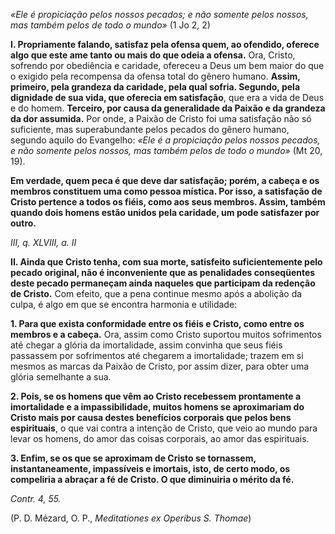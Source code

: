 
*«Ele é propiciação pelos nossos pecados; e não somente pelos nossos, mas também pelos de todo o mundo»* (1 Jo 2, 2)

**I. Propriamente falando, satisfaz pela ofensa quem, ao ofendido, oferece algo que este ame tanto ou mais do que odeia a ofensa.** Ora, Cristo, sofrendo por obediência e caridade, ofereceu a Deus um bem maior do que o exigido pela recompensa da ofensa total do gênero humano. **Assim, primeiro, pela grandeza da caridade, pela qual sofria. Segundo, pela dignidade de sua vida, que oferecia em satisfação**, que era a vida de Deus e do homem. **Terceiro, por causa da generalidade da Paixão e da grandeza da dor assumida.** Por onde, a Paixão de Cristo foi uma satisfação não só suficiente, mas superabundante pelos pecados do gênero humano, segundo aquilo do Evangelho: *«Ele é a propiciação pelos nossos pecados, e não somente pelos nossos, mas também pelos de todo o mundo»* (Mt 20, 19).

**Em verdade, quem peca é que deve dar satisfação; porém, a cabeça e os membros constituem uma como pessoa mística. Por isso, a satisfação de Cristo pertence a todos os fiéis, como aos seus membros. Assim, também quando dois homens estão unidos pela caridade, um pode satisfazer por outro.**

*III, q. XLVIII, a. II*

**II. Ainda que Cristo tenha, com sua morte, satisfeito suficientemente pelo pecado original, não é inconveniente que as penalidades conseqüentes deste pecado permaneçam ainda naqueles que participam da redenção de Cristo.** Com efeito, que a pena continue mesmo após a abolição da culpa, é algo em que se encontra harmonia e utilidade:

**1. Para que exista conformidade entre os fiéis e Cristo, como entre os membros e a cabeça.** Ora, assim como Cristo suportou muitos sofrimentos até chegar a glória da imortalidade, assim convinha que seus fiéis passassem por sofrimentos até chegarem a imortalidade; trazem em si mesmos as marcas da Paixão de Cristo, por assim dizer, para obter uma glória semelhante a sua.

**2. Pois, se os homens que vêm ao Cristo recebessem prontamente a imortalidade e a impassibilidade, muitos homens se aproximariam do Cristo mais por causa destes benefícios corporais que pelos bens espirituais**, o que vai contra a intenção de Cristo, que veio ao mundo para levar os homens, do amor das coisas corporais, ao amor das espirituais.

**3. Enfim, se os que se aproximam de Cristo se tornassem, instantaneamente, impassíveis e imortais, isto, de certo modo, os compeliria a abraçar a fé de Cristo. O que diminuiria o mérito da fé.**

*Contr. 4, 55.*

(P. D. Mézard, O. P., *Meditationes ex Operibus S. Thomae*)

